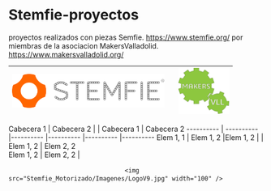 # Stemfie-proyectos
 proyectos realizados con piezas Semfie. https://www.stemfie.org/
 por miembras de la asociacion MakersValladolid. https://www.makersvalladolid.org/

<img src="Stemfie_Motorizado/Imagenes/LogoSTEMFIE.png" width="300" /> |         |   <img src="Stemfie_Motorizado/Imagenes/LogoV9.jpg" width="100" />    
------------- | ------------- | ------------- 




Cabecera 1 | Cabecera 2 |             | Cabecera 1 | Cabecera 2
 ---------- | ---------- |---------- |---------- |---------- |---------- 
Elem 1, 1  | Elem 1, 2  |Elem 1, 2  |              | Elem 1, 2  | Elem 2, 2  
Elem 1, 2  | Elem 2, 2  |


         							<img src="Stemfie_Motorizado/Imagenes/LogoV9.jpg" width="100" /> 